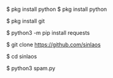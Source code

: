###

$ pkg install python
$ pkg install python

$ pkg install git

$ python3 -m pip install requests

$ git clone https://github.com/sinlaos

$ cd sinlaos

$ python3 spam.py
<!--
**sinlaos/sinlaos** is a ✨ _special_ ✨ repository because its `README.md` (this file) appears on your GitHub profile.

Here are some ideas to get you started:

- 🔭 I’m currently working on ...
- 🌱 I’m currently learning ...
- 👯 I’m looking to collaborate on ...
- 🤔 I’m looking for help with ...
- 💬 Ask me about ...
- 📫 How to reach me: ...
- 😄 Pronouns: ...
- ⚡ Fun fact: ...
-->

